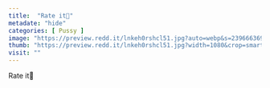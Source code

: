 ```yaml
---
title:  "Rate it🖤"
metadate: "hide"
categories: [ Pussy ]
image: "https://preview.redd.it/lnkeh0rshcl51.jpg?auto=webp&s=239666369bcb16dc00015d0701b856c1d7452b55"
thumb: "https://preview.redd.it/lnkeh0rshcl51.jpg?width=1080&crop=smart&auto=webp&s=d8749488f442ae333f6501921e90d1e880bcfc42"
visit: ""
---
```

Rate it🖤
